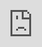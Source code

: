 ```yaml
---
layout: default
permalink: /projects/xbpmmm/
---
```

{% include project-back.html %}

# XBPMMM

## A Travelogue of Morphing Bodies

### 10.2021 - 01.2023 

An artistic and transgressive multiplayer VR experience \| Meta Quest 2 

**Technologies:** Unity, C#, XR Interaction Toolkit, MQTT, Mirror Networking

<a href="https://www.jannenorakummer.de/leakingbody">XBPMMM</a> is an immersive multiplayer game that utilizes virtual reality (VR) and a specialized suit to merge players' physical bodies with the virtual experience. In this game, players assume the role of avatars that constantly transform throughout various levels. Through a combination of performative art, gameplay mechanics, body theories, and computational elements, XBPMMM aims to provoke self-awareness and introspection regarding one's own corporeal existence. It offers a unique perspective on body politics from a queer feminist lens, challenging established power structures and presenting alternative ways of perceiving, processing, and treating bodies. 

By incorporating breath sensors and actuators, XBPMMM establishes a connection between players' physical sensations and the virtual or real-world environments. This connection enables players to immerse themselves in the narrative and explore socially relevant issues on a more profound level, fostering a sense of agency and engagement.

**Artists:** Janne Kummer, Anton Krause, Steph Holl-Trieu, Philisha Kraatz, Codi Körner & Johannes Aue. <a href="https://xr-unites.fki.htw-berlin.de/en/current-artistic-fellows/" target="_blank">Further information.</a>

**Development:** <a href="https://xr-unites.fki.htw-berlin.de/en/xbpmmm/">XR_Unites team</a>, University of Applied Sciences Berlin & Lena Biresch (desktop version)


<div class="video">
    <iframe src="https://player.vimeo.com/video/799404250?h=e867ac81ef" 
            style="position:absolute;top:0;left:0;width:100%;height:100%;" 
            frameborder="0" 
            allow="autoplay; fullscreen; picture-in-picture" 
            allowfullscreen>
    </iframe>
</div>

<script src="https://player.vimeo.com/api/player.js"></script>
